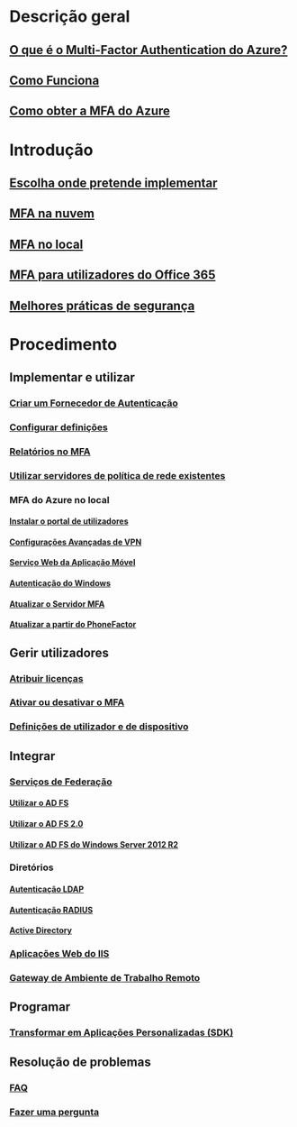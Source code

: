 # Descrição geral
## [O que é o Multi-Factor Authentication do Azure?](multi-factor-authentication.md)
## [Como Funciona](multi-factor-authentication-how-it-works.md)
## [Como obter a MFA do Azure](multi-factor-authentication-versions-plans.md)

# Introdução
## [Escolha onde pretende implementar](multi-factor-authentication-get-started.md)
## [MFA na nuvem](multi-factor-authentication-get-started-cloud.md)
## [MFA no local](multi-factor-authentication-get-started-server.md)
## [MFA para utilizadores do Office 365](https://support.office.com/article/Set-up-multi-factor-authentication-for-Office-365-users-8f0454b2-f51a-4d9c-bcde-2c48e41621c6)
## [Melhores práticas de segurança](multi-factor-authentication-security-best-practices.md)

# Procedimento
## Implementar e utilizar
### [Criar um Fornecedor de Autenticação](multi-factor-authentication-get-started-auth-provider.md)
### [Configurar definições](multi-factor-authentication-whats-next.md)
### [Relatórios no MFA](multi-factor-authentication-manage-reports.md)
### [Utilizar servidores de política de rede existentes](multi-factor-authentication-nps-extension.md)
### MFA do Azure no local
#### [Instalar o portal de utilizadores](multi-factor-authentication-get-started-portal.md)
#### [Configurações Avançadas de VPN](multi-factor-authentication-advanced-vpn-configurations.md)
#### [Serviço Web da Aplicação Móvel](multi-factor-authentication-get-started-server-webservice.md)
#### [Autenticação do Windows](multi-factor-authentication-get-started-server-windows.md)
#### [Atualizar o Servidor MFA](multi-factor-authentication-server-upgrade.md)
#### [Atualizar a partir do PhoneFactor](multi-factor-authentication-get-started-server-upgrade.md)

## Gerir utilizadores
### [Atribuir licenças](multi-factor-authentication-get-started-assign-licenses.md)
### [Ativar ou desativar o MFA](multi-factor-authentication-get-started-user-states.md)
### [Definições de utilizador e de dispositivo](multi-factor-authentication-manage-users-and-devices.md)

## Integrar
### [Serviços de Federação](multi-factor-authentication-get-started-adfs.md)
#### [Utilizar o AD FS](multi-factor-authentication-get-started-adfs-cloud.md)
#### [Utilizar o AD FS 2.0](multi-factor-authentication-get-started-adfs-adfs2.md)
#### [Utilizar o AD FS do Windows Server 2012 R2](multi-factor-authentication-get-started-adfs-w2k12.md)
### Diretórios
#### [Autenticação LDAP](multi-factor-authentication-get-started-server-ldap.md)
#### [Autenticação RADIUS](multi-factor-authentication-get-started-server-radius.md)
#### [Active Directory](multi-factor-authentication-get-started-server-dirint.md)
### [Aplicações Web do IIS](multi-factor-authentication-get-started-server-iis.md)
### [Gateway de Ambiente de Trabalho Remoto](multi-factor-authentication-get-started-server-rdg.md)

## Programar
### [Transformar em Aplicações Personalizadas (SDK)](multi-factor-authentication-sdk.md)

## Resolução de problemas
### [FAQ](multi-factor-authentication-faq.md)
### [Fazer uma pergunta](https://social.msdn.microsoft.com/Forums/newthread?category=windowsazureplatform&forum=windowsazureactiveauthentication&prof=required)
